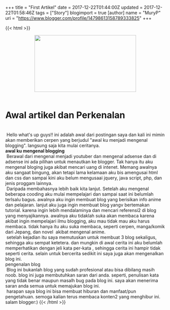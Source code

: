 +++
title = "First Artikel"
date = 2017-12-22T01:44:00Z
updated = 2017-12-22T01:58:46Z
tags = ["Story"]
blogimport = true 
[author]
	name = "MuryP"
	uri = "https://www.blogger.com/profile/14798613158789333825"
+++

 {{< html >}} 
<div class="separator" style="clear: both; text-align: center;"><a href="https://2.bp.blogspot.com/-xtvvxl7asqk/WjzTfa7sRMI/AAAAAAAADaI/5JfZ-WU0FTYp44YKqNiQPx4DmBy6nW7HQCKgBGAs/s1600/perkenalan.jpg" imageanchor="1" style="margin-left: 1em; margin-right: 1em;"><img border="0" data-original-height="455" data-original-width="809" height="179" src="https://2.bp.blogspot.com/-xtvvxl7asqk/WjzTfa7sRMI/AAAAAAAADaI/5JfZ-WU0FTYp44YKqNiQPx4DmBy6nW7HQCKgBGAs/s320/perkenalan.jpg" width="320" /></a></div><br /><h1>Awal artikel dan Perkenalan</h1><br /><span class="Apple-tab-span" style="white-space: pre;"> </span>Hello what's up guys!! ini adalah awal dari postingan saya dan kali ini mimin akan memberikan cerpen yang berjudul "awal ku menjadi mengenal blogging". langsung saja kita mulai ceritanya.<br /><b>awal ku mengenal blogging</b><br /><span class="Apple-tab-span" style="white-space: pre;"> </span>Berawal dari mengenal menjadi youtuber dan mengenal adsense dan di adsense ini ada pilihan untuk menautkan ke blogger. Tak hanya itu aku mengenal bloging juga akibat mencari uang di intenet. Memang awalnya aku sangaat bingung, akan tetapi lama kelamaan aku bis amengusai html dan css dan sampai kini aku belum mengusaai jquery, java script, php, dan jenis proggam lainnya.<br /><span class="Apple-tab-span" style="white-space: pre;"> </span>Daripada membahasnya lebih baik kita lanjut. Setelah aku mengenal beberapa cooding aku mulai mempelajari dan sampai saat ini belumlah terlsalu bagus. awalnya aku ingin membuat blog yang berisikan info anime dan pelajaran. lanjut aku juga ingin membuat blog yangv bertemakan tutorial. karena ingin lebih mendalaminya dan mencari referensi2 di blog yang menyajikannya. awalnya aku tidaklah suka akan membaca karena akibat ingin mempelajari ilmu blogging, aku mau tidak mau aku harus membaca. tidak hanya itu aku suka membaca, seperti cerpen, manga/komik dari Jepang, dan novel &nbsp;akibat mengenal anime.<br /><span class="Apple-tab-span" style="white-space: pre;"> </span>setelah kejadian itu saya memutuskan untuk membuat 3 blog sekaligus, sehingga aku sempat ketetera. dan mungkin di awal cerita ini aku belumlah memperhatikan dengan jeli kata per-kata , sehingga cerita ini hampir tidak seperti cerita. selain untuk bercerita sedikit ini saya juga akan mengenalkan blog ini.<br />pengenalan blog<br /><span class="Apple-tab-span" style="white-space: pre;"> </span>Blog ini bukanlah blog yang sudah profesional atau bisa dibilang masih noob. blog ini juga membutuhkan saran dari anda. seperti, penulisan kata yang tidak benar maupun masalh bug pada blog ini. saya akan menerima saran anda semua untuk memajukan blog ini.<br /><span class="Apple-tab-span" style="white-space: pre;"> </span>harapan saya blog ini bisa membuat hiburan dan manfaat/pun pengetahuan. semoga kalian terus membaca konten2 yang menghibur ini. salam blogger:)
{{< /html >}}
